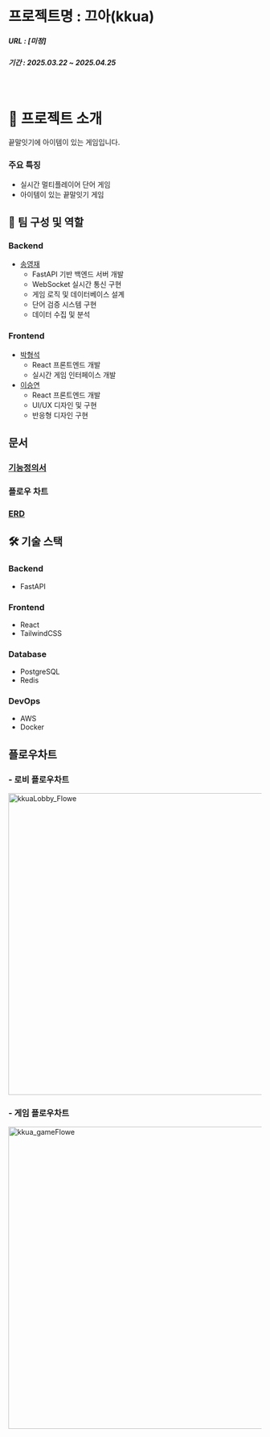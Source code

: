# 프로젝트명 : 끄아(kkua)

##### URL : [미정]
##### 기간 : 2025.03.22 ~ 2025.04.25

<br>

# 📝 프로젝트 소개

끝말잇기에 아이템이 있는 게임입니다.


### 주요 특징
- 실시간 멀티플레이어 단어 게임
- 아이템이 있는 끝말잇기 게임

## 👥 팀 구성 및 역할

### Backend
- [송영재](https://github.com/djgnfj-svg)
  - FastAPI 기반 백엔드 서버 개발
  - WebSocket 실시간 통신 구현
  - 게임 로직 및 데이터베이스 설계
  - 단어 검증 시스템 구현
  - 데이터 수집 및 분석

### Frontend
- [박형석](https://github.com/b-hyoung)
  - React 프론트엔드 개발
  - 실시간 게임 인터페이스 개발
- [이승연](https://github.com/SeungYeon04)
  - React 프론트엔드 개발
  - UI/UX 디자인 및 구현
  - 반응형 디자인 구현

## 문서
### [기능정의서](https://robust-dinghy-c4f.notion.site/1c49bd627a788024a946cd55773f2341?pvs=4)
### 플로우 차트
### [ERD](https://robust-dinghy-c4f.notion.site/ERD-1c59bd627a7880969e38cea61681d68d)

## 🛠 기술 스택

### Backend
- FastAPI

### Frontend  
- React
- TailwindCSS

### Database
- PostgreSQL
- Redis

### DevOps
- AWS
- Docker

## 플로우차트
###  - 로비 플로우차트
<img width="599" alt="kkuaLobby_Flowe" src="https://github.com/user-attachments/assets/d41273e2-0fb1-4212-8744-287316c18211" />

###  - 게임 플로우차트
<img width="600" alt="kkua_gameFlowe" src="https://github.com/user-attachments/assets/ff0ed501-b735-4958-b6de-198d6946d6b1" />


